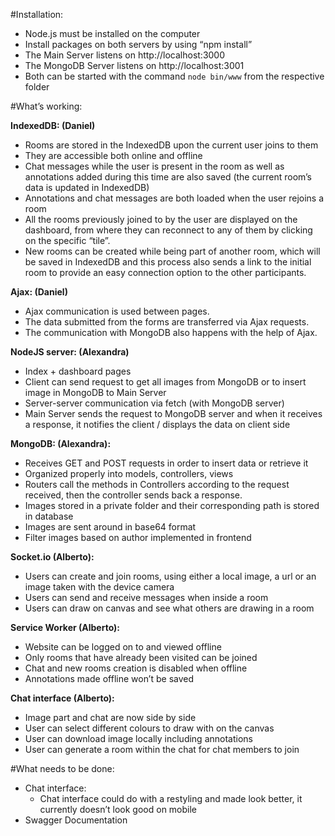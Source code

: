 #Installation:

- Node.js must be installed on the computer
- Install packages on both servers by using “npm install”
- The Main Server listens on http://localhost:3000
- The MongoDB Server listens on http://localhost:3001
- Both can be started with the command `node bin/www` from the respective folder

#What’s working:

**IndexedDB: (Daniel)**
* Rooms are stored in the IndexedDB upon the current user joins to them
* They are accessible both online and offline
* Chat messages while the user is present in the room as well as annotations added during this time are also saved (the current room’s data is updated in IndexedDB)
* Annotations and chat messages are both loaded when the user rejoins a room
* All the rooms previously joined to by the user are displayed on the dashboard, from where they can reconnect to any of them by clicking on the specific “tile”.
* New rooms can be created while being part of another room, which will be saved in IndexedDB and this process also sends a link to the initial room to provide an easy connection option to the other participants.

**Ajax: (Daniel)**
* Ajax communication is used between pages.
* The data submitted from the forms are transferred via Ajax requests.
* The communication with MongoDB also happens with the help of Ajax.

**NodeJS server: (Alexandra)**
* Index + dashboard pages
* Client can send request to get all images from MongoDB or to insert image in MongoDB to Main Server
* Server-server communication via fetch (with MongoDB server)
* Main Server sends the request to MongoDB server and when it receives a response, it notifies the client / displays the data on client side

**MongoDB: (Alexandra):**
* Receives GET and POST requests in order to insert data or retrieve it
* Organized properly into models, controllers, views
* Routers call the methods in Controllers according to the request received, then the controller sends back a response.
* Images stored in a private folder and their corresponding path is stored in database
* Images are sent around in base64 format
* Filter images based on author implemented in frontend


**Socket.io (Alberto):**
* Users can create and join rooms, using either a local image, a url or an image taken with the device camera
* Users can send and receive messages when inside a room
* Users can draw on canvas and see what others are drawing in a room

**Service Worker  (Alberto):**
* Website can be logged on to and viewed offline
* Only rooms that have already been visited can be joined
* Chat and new rooms creation is disabled when offline
* Annotations made offline won’t be saved

**Chat interface  (Alberto):**
* Image part and chat are now side by side
* User can select different colours to draw with on the canvas
* User can download image locally including annotations
* User can generate a room within the chat for chat members to join


#What needs to be done:
* Chat interface:
    - Chat interface could do with a restyling and made look better, it currently doesn’t look good on mobile
* Swagger Documentation
